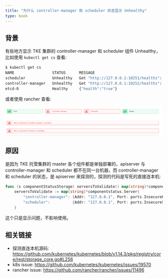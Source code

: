 ```yaml
---
title: "为什么 controller-manager 和 scheduler 状态显示 Unhealthy"
type: book
---
```


## 背景

有些地方显示 TKE 集群的 controller-manager 和 scheduler 组件 Unhealthy，比如使用 `kubectl get cs` 查看:

```bash
$ kubectl get cs
NAME                 STATUS      MESSAGE                                                                                       ERROR
scheduler            Unhealthy   Get "http://127.0.0.1:10251/healthz": dial tcp 127.0.0.1:10251: connect: connection refused
controller-manager   Unhealthy   Get "http://127.0.0.1:10252/healthz": dial tcp 127.0.0.1:10252: connect: connection refused
etcd-0               Healthy     {"health":"true"}
```

或者使用 rancher 查看:

![](1.png)

## 原因

是因为 TKE 托管集群的 master 各个组件都是单独部署的，apiserver 与 controller-manager 和 scheduler 都不在同一台机器，而  controller-manager 和 scheduler 的状态，是 apiserver 来探测的，探测的代码是写死的直接连本机:

```go
func (s componentStatusStorage) serversToValidate() map[string]*componentstatus.Server {
    serversToValidate := map[string]*componentstatus.Server{
        "controller-manager": {Addr: "127.0.0.1", Port: ports.InsecureKubeControllerManagerPort, Path: "/healthz"},
        "scheduler":          {Addr: "127.0.0.1", Port: ports.InsecureSchedulerPort, Path: "/healthz"},
    }
```

这个只是显示问题，不影响使用。

## 相关链接

* 探测直连本机源码: https://github.com/kubernetes/kubernetes/blob/v1.14.3/pkg/registry/core/rest/storage_core.go#L256
* k8s issue: https://github.com/kubernetes/kubernetes/issues/19570
* rancher issue: https://github.com/rancher/rancher/issues/11496
